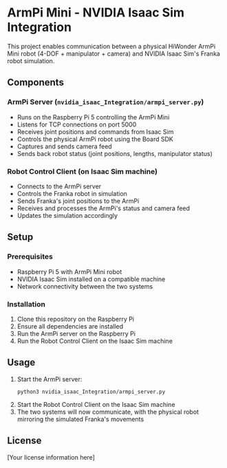 # ArmPi Mini - NVIDIA Isaac Sim Integration

This project enables communication between a physical HiWonder ArmPi Mini robot (4-DOF + manipulator + camera) and NVIDIA Isaac Sim's Franka robot simulation.

## Components

### ArmPi Server (`nvidia_isaac_Integration/armpi_server.py`)
- Runs on the Raspberry Pi 5 controlling the ArmPi Mini
- Listens for TCP connections on port 5000
- Receives joint positions and commands from Isaac Sim
- Controls the physical ArmPi robot using the Board SDK
- Captures and sends camera feed
- Sends back robot status (joint positions, lengths, manipulator status)

### Robot Control Client (on Isaac Sim machine)
- Connects to the ArmPi server
- Controls the Franka robot in simulation
- Sends Franka's joint positions to the ArmPi
- Receives and processes the ArmPi's status and camera feed
- Updates the simulation accordingly

## Setup

### Prerequisites
- Raspberry Pi 5 with ArmPi Mini robot
- NVIDIA Isaac Sim installed on a compatible machine
- Network connectivity between the two systems

### Installation
1. Clone this repository on the Raspberry Pi
2. Ensure all dependencies are installed
3. Run the ArmPi server on the Raspberry Pi
4. Run the Robot Control Client on the Isaac Sim machine

## Usage
1. Start the ArmPi server:
   ```
   python3 nvidia_isaac_Integration/armpi_server.py
   ```
2. Start the Robot Control Client on the Isaac Sim machine
3. The two systems will now communicate, with the physical robot mirroring the simulated Franka's movements

## License
[Your license information here] 